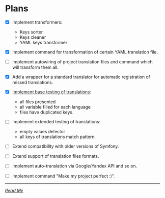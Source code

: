 # Plans

- [x] Implement transformers:
   - Keys sorter
   - Keys cleaner
   - YAML keys transformer
- [x] Implement command for transformation of certain YAML translation file.
- [ ] Implement autowiring of project translation files and command which will transform them all.
- [x] Add a wrapper for a standard translator for automatic registration of missed translations.
- [x] [Implement base testing of translations](docs/lint/lint_yaml_command.md):
    - all files presented
    - all variable filled for each language
    - files have duplicated keys.
- [ ] Implement extended testing of translations:
    - empty values detector
    - all keys of translations match pattern.
- [ ] Extend compatibility with older versions of Symfony.
- [ ] Extend support of translation files formats.
- [ ] Implement auto-translation via Google/Yandex API and so on.
- [ ] Implement command "Make my project perfect :)".


---
*[Read Me](README.md)*
